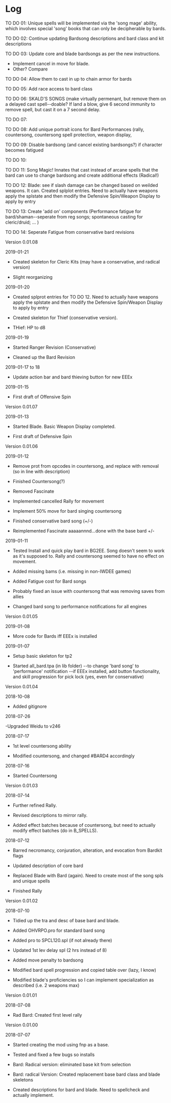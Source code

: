 # Log

TO DO 01: Unique spells will be implemented via the 'song mage' ability, which involves special 'song' books that can only be decipherable by bards. 

TO DO 02: Continue updating Bardsong descriptions and bard class and kit descriptions

TO DO 03: Update core and blade bardsongs as per the new instructions.  
   - Implement  cancel in move for blade.
   - Other? Compare
   
TO DO 04: Allow them to cast in up to chain armor for bards

TO DO 05: Add race access to bard class

TO DO 06: SKALD'S SONGS (make virtually permenant, but remove them on a delayed cast spell--doable?  If land a blow, give 6 second immunity to remove spell, but cast it on a 7 second delay. 

TO DO 07:

TO DO 08: Add unique portrait icons for Bard Performances (rally, countersong, countersong spell protection, weapon display,

TO DO 09: Disable bardsong (and cancel existing bardsongs?) if character becomes fatigued

TO DO 10:

TO DO 11: Song Magic!  Innates that cast instead of arcane spells that the bard can use to change bardsong and create additional effects (Radical!)

TO DO 12: Blade: see if slash damage can be changed based on weilded weapons.  It can.  Created splplot entries.  Need to actually have weapons apply the splstate and then modify the Defensive Spin/Weapon Display to apply by entry

TO DO 13: Create 'add on' components (Performance fatigue for bard/shaman--seperate from reg songs; spontaneous casting for cleric/druid; ... )

TO DO 14: Seperate Fatigue from conservative bard revisions

Version 0.01.08

2019-01-21

- Created skeleton for Cleric Kits (may have a conservative, and radical version)

- Slight reorganizing

2019-01-20

- Created splprot entries for TO DO 12.  Need to actually have weapons apply the splstate and then modify the Defensive Spin/Weapon Display to apply by entry

- Created skeleton for Thief (conservative version).  

- THief: HP to d8

2019-01-19

- Started Ranger Revision (Conservative)

- Cleaned up the Bard Revision 

2019-01-17 to 18

- Update action bar and bard thieving button for new EEEx

2019-01-15

- First draft of Offensive Spin

Version 0.01.07

2019-01-13

- Started Blade.  Basic Weapon Display completed.

- First draft of Defensive Spin

Version 0.01.06

2019-01-12

- Remove prot from opcodes in countersong, and replace with removal (so in line with description)

- Finished Countersong(?) 

- Removed Fascinate

- Implemented cancelled Rally for movement

- Implement 50% move for bard singing countersong

- Finished conservative bard song (+/-)

- Reimplemented Fascinate aaaaannnd...done with the base bard +/-

2019-01-11

- Tested Install and quick play bard in BG2EE.  Song doesn't seem to work as it's supposed to.  Rally and countersong seemed to have no effect on movement.  

- Added missing bams (i.e. missing in non-IWDEE games)

- Added Fatigue cost for Bard songs

- Probably fixed an issue with countersong that was removing saves from allies

- Changed bard song to performance notifications for all engines

Version 0.01.05

2019-01-08

- More code for Bards iff EEEx is installed

2019-01-07

- Setup basic skeleton for tp2

- Started all_bard.tpa (in lib folder)
  --to change 'bard song' to 'performance' notification
  --if EEEx installed, add button functionality, and skill progression for pick lock (yes, even for conservative)


Version 0.01.04

2018-10-08

- Added gitignore

2018-07-26

-Upgraded Weidu to v246

2018-07-17

- 1st level countersong ability

- Modified countersong, and changed #BARD4 accordingly

2018-07-16

- Started Countersong

Version 0.01.03

2018-07-14

- Further refined Rally.

- Revised descriptions to mirror rally.

- Added effect batches because of countersong, but need to actually modify effect batches (do in B_SPELLS).

2018-07-12

- Barred necromancy, conjuration, alteration, and evocation from Bardkit flags

- Updated description of core bard

- Replaced Blade with Bard (again).  Need to create most of the song spls and unique spells

- Finished Rally

Version 0.01.02

2018-07-10

- Tidied up the tra and desc of base bard and blade.

- Added OHVRPO.pro for standard bard song

- Added pro to SPCL120.spl (if not already there)

- Updated 1st lev delay spl (2 hrs instead of 8)

- Added move penalty to bardsong

- Modified bard spell progression and copied table over (lazy, I know)

- Modified blade's proficiencies so I can implement specialization as described (i.e. 2 weapons max)

Version 0.01.01

2018-07-08

- Rad Bard: Created first level rally

Version 0.01.00

2018-07-07

- Started creating the mod using fnp as a base.

- Tested and fixed a few bugs so installs

- Bard: Radical version: eliminated base kit from selection

- Bard: radical Version: Created replacement base bard class and blade skeletons

- Created descriptions for bard and blade.  Need to spellcheck and actually implement.
